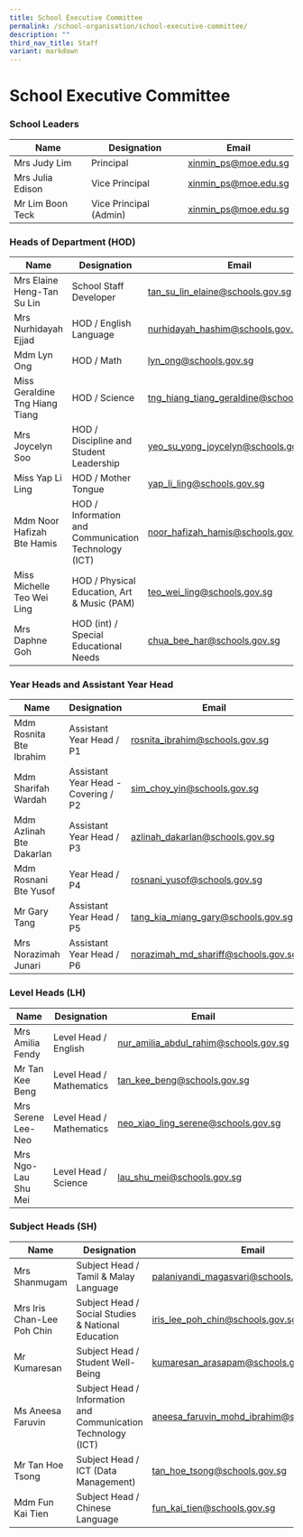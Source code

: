 ```yaml
---
title: School Executive Committee
permalink: /school-organisation/school-executive-committee/
description: ""
third_nav_title: Staff
variant: markdown
---
```

# **School Executive Committee**

### School Leaders


| Name 	| Designation 	| Email 	|
|---	|---	|---	|
| Mrs Judy Lim 	| Principal 	| [xinmin_ps@moe.edu.sg](mailto:xinmin_ps@moe.edu.sg) 	|
| Mrs Julia Edison 	| Vice Principal 	| [xinmin_ps@moe.edu.sg](mailto:xinmin_ps@moe.edu.sg) 	|
| Mr Lim Boon Teck 	| Vice Principal (Admin) 	| [xinmin_ps@moe.edu.sg](mailto:xinmin_ps@moe.edu.sg) 	|

### Heads of Department (HOD)

| Name 	| Designation 	| Email 	|
|---	|---	|---	|
| Mrs Elaine Heng-Tan Su Lin 	| School Staff Developer 	| tan_su_lin_elaine@schools.gov.sg	|
| Mrs Nurhidayah Ejjad 	| HOD / English Language 	| nurhidayah_hashim@schools.gov.sg 	|
| Mdm Lyn Ong 	| HOD / Math 	| lyn_ong@schools.gov.sg 	|
| Miss Geraldine Tng Hiang Tiang 	| HOD / Science 	| tng_hiang_tiang_geraldine@schools.gov.sg	|
| Mrs Joycelyn Soo 	| HOD / Discipline and Student Leadership 	| yeo_su_yong_joycelyn@schools.gov.sg	|
| Miss Yap Li Ling 	| HOD / Mother Tongue 	| yap_li_ling@schools.gov.sg 	|
| Mdm Noor Hafizah Bte Hamis 	| HOD / Information and Communication Technology (ICT) 	| noor_hafizah_hamis@schools.gov.sg 	|
| Miss Michelle Teo Wei Ling 	| HOD / Physical Education, Art & Music (PAM) 	| teo_wei_ling@schools.gov.sg 	
| Mrs Daphne Goh 	| HOD (int) / Special Educational Needs 	| chua_bee_har@schools.gov.sg 


### Year Heads and Assistant Year Head


| Name 	| Designation 	| Email 	|
|---	|---	|---	|
| Mdm Rosnita Bte Ibrahim 	| Assistant Year Head / P1 	| rosnita_ibrahim@schools.gov.sg	|
| Mdm Sharifah Wardah  	| Assistant Year Head - Covering / P2	| sim_choy_yin@schools.gov.sg	|
| Mdm Azlinah Bte Dakarlan 	| Assistant Year Head / P3 	| azlinah_dakarlan@schools.gov.sg	|
| Mdm Rosnani Bte Yusof  	| Year Head / P4 	| rosnani_yusof@schools.gov.sg
| Mr Gary Tang 	|  Assistant Year Head / P5	| tang_kia_miang_gary@schools.gov.sg|
| Mrs Norazimah Junari 	| Assistant Year Head  / P6 	| norazimah_md_shariff@schools.gov.sg|


### Level Heads (LH)

| Name 	| Designation 	| Email 	|
|---	|---	|---	|
|Mrs Amilia Fendy | Level Head / English | nur_amilia_abdul_rahim@schools.gov.sg |
| Mr Tan Kee Beng 	| Level Head / Mathematics 	| tan_kee_beng@schools.gov.sg |
| Mrs Serene Lee-Neo 	| Level Head / Mathematics 	| neo_xiao_ling_serene@schools.gov.sg |
| Mrs Ngo-Lau Shu Mei 	| Level Head / Science 	| lau_shu_mei@schools.gov.sg |


### Subject Heads (SH)

| Name 	| Designation 	| Email 	|
|---	|---	|---	|
| Mrs Shanmugam 	| Subject Head / Tamil & Malay Language	| palaniyandi_magasvari@schools.gov.sg |
| Mrs Iris Chan-Lee Poh Chin 	| Subject Head / Social Studies & National Education 	| iris_lee_poh_chin@schools.gov.sg	|
| Mr Kumaresan 	|  Subject Head / Student Well-Being 	| kumaresan_arasapam@schools.gov.sg	|
| Ms Aneesa Faruvin 	| Subject Head / Information and Communication Technology (ICT) 	| aneesa_faruvin_mohd_ibrahim@schools.gov.sg |
|Mr Tan Hoe Tsong | Subject Head / ICT (Data Management) | tan_hoe_tsong@schools.gov.sg |
|Mdm Fun Kai Tien | Subject Head / Chinese Language | fun_kai_tien@schools.gov.sg |
